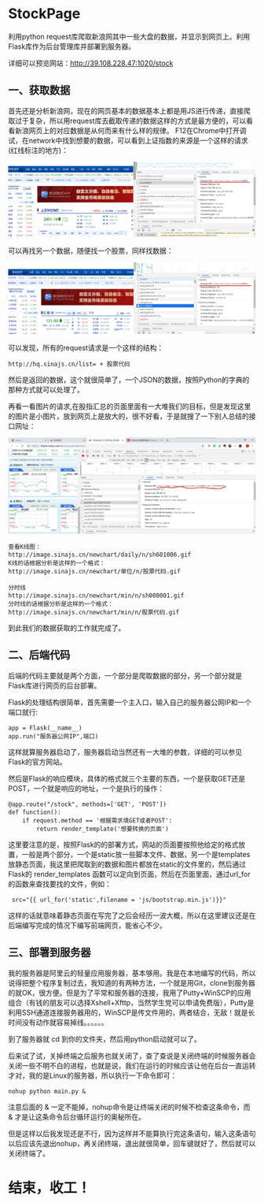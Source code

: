 # StockPage
利用python request库爬取新浪网其中一些大盘的数据，并显示到网页上。利用Flask库作为后台管理库并部署到服务器。

详细可以预览网站：http://39.108.228.47:1020/stock

## 一、获取数据

首先还是分析新浪网，现在的网页基本的数据基本上都是用JS进行传递，直接爬取过于复杂，所以用request库去截取传递的数据这样的方式是最方便的，可以看看新浪网页上的对应数据是从何而来有什么样的规律。
F12在Chrome中打开调试，在network中找到想要的数据，可以看到上证指数的来源是一个这样的请求(红线标注的地方)：

![xinlangpage1](intro/request.png)

可以再找另一个数据，随便找一个股票，同样找数据：

![xinlangpage2](intro/request2.png)

可以发现，所有的request请求是一个这样的结构：

    http://hq.sinajs.cn/list= + 股票代码

然后是返回的数据，这个就很简单了，一个JSON的数据，按照Python的字典的那种方式就可以处理了。

再看一看图片的请求,在股指汇总的页面里面有一大堆我们的目标，但是发现这里的图片是小图片，放到网页上是放大的，很不好看，于是就搜了一下别人总结的接口网址：

![xinlangpage2](intro/request3.png)

    查看K线图：
    http://image.sinajs.cn/newchart/daily/n/sh601006.gif
    K线的话根据分析是这样的一个格式：
    http://image.sinajs.cn/newchart/单位/n/股票代码.gif

    分时线
    http://image.sinajs.cn/newchart/min/n/sh000001.gif
    分时线的话根据分析是这样的一个格式：
    http://image.sinajs.cn/newchart/min/n/股票代码.gif

到此我们的数据获取的工作就完成了。

## 二、后端代码

后端的代码主要就是两个方面，一个部分是爬取数据的部分，另一个部分就是Flask库进行网页的后台部署。

Flask的处理结构很简单，首先需要一个主入口，输入自己的服务器公网IP和一个端口就行:

    app = Flask(__name__)
    app.run("服务器公网IP",端口)

这样就算服务器启动了，服务器启动当然还有一大堆的参数，详细的可以参见Flask的官方网站。

然后是Flask的响应模块，具体的格式就三个主要的东西，一个是获取GET还是POST，一个就是响应的地址，一个是执行的操作：

    @app.route("/stock", methods=['GET', 'POST'])
    def function():
        if request.method == '根据需求填GET或者POST':
            return render_template('想要转换的页面')

这里要注意的是，按照Flask的的部署方式，网站的页面要按照他给定的格式放置，一般是两个部分，一个是static放一些脚本文件、数据，另一个是templates放静态页面，我这里把爬取到的数据和图片都放在static的文件里的，然后通过Flask的 render_templates 函数可以定向到页面，然后在页面里面，通过url_for的函数来查找要找的文件，例如：

     src="{{ url_for('static',filename = 'js/bootstrap.min.js')}}"

这样的话就意味着静态页面在写完了之后会经历一波大概，所以在这里建议还是在后端编写完成的情况下编写前端网页，能省心不少。

## 三、部署到服务器
我的服务器是阿里云的轻量应用服务器，基本够用。我是在本地编写的代码，所以说得把整个程序复制过去，我知道的有两种方法，一个就是用Git，clone到服务器的就OK，很方便。但是为了平常和服务器的连接，我用了Putty+WinSCP的应用组合（有钱的朋友可以选择Xshell+Xfttp，当然学生党可以申请免费版），Putty是利用SSH通道连接服务器用的，WinSCP是传文件用的，两者结合，无敌！就是长时间没有动作就容易掉线。。。。。。

到了服务器就 cd 到你的文件夹，然后用python启动就可以了。

后来试了试，关掉终端之后服务也就关闭了，查了查说是关闭终端的时候服务器会关闭一些不明不白的进程，也就是说，我们在运行的时候应该让他在后台一直运转才对，我的是Linux的服务器，所以执行一下命令即可：

    nohup python main.py &

注意后面的 & 一定不能掉，nohup命令是让终端关闭的时候不检查这条命令，而 & 才是让这条命令后台循环运行的奥秘所在。

但是这样以后我发现还是不行，因为这样并不能算执行完这条语句，输入这条语句以后应该先退出nohup，再关闭终端，退出就很简单，回车键就好了，然后就可以关闭终端了。

# 结束，收工！
